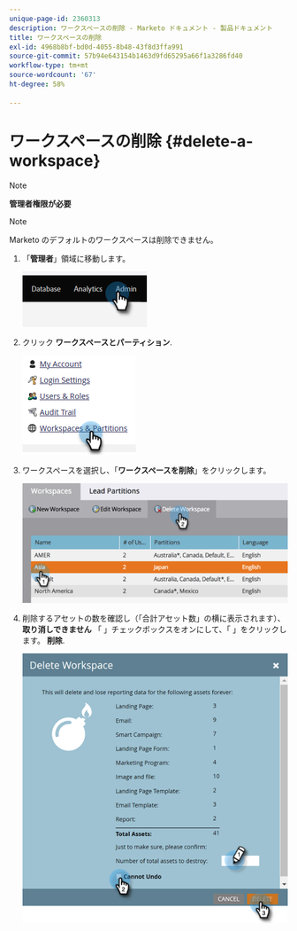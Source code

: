 ```yaml
---
unique-page-id: 2360313
description: ワークスペースの削除 - Marketo ドキュメント - 製品ドキュメント
title: ワークスペースの削除
exl-id: 4968b8bf-bd0d-4055-8b48-43f8d3ffa991
source-git-commit: 57b94e643154b1463d9fd65295a66f1a3286fd40
workflow-type: tm+mt
source-wordcount: '67'
ht-degree: 58%

---
```


# ワークスペースの削除 {#delete-a-workspace}

>[!NOTE]
>
>**管理者権限が必要**

>[!NOTE]
>
>Marketo のデフォルトのワークスペースは削除できません。

1. 「**管理者**」領域に移動します。

   ![](assets/delete-a-workspace-1.png)

1. クリック **ワークスペースとパーティション**.

   ![](assets/delete-a-workspace-2.png)

1. ワークスペースを選択し、「**ワークスペースを削除**」をクリックします。

   ![](assets/delete-a-workspace-3.png)

1. 削除するアセットの数を確認し（「合計アセット数」の横に表示されます）、 **取り消しできません** 「 」チェックボックスをオンにして、「 」をクリックします。 **削除**.

   ![](assets/delete-a-workspace-4.png)
